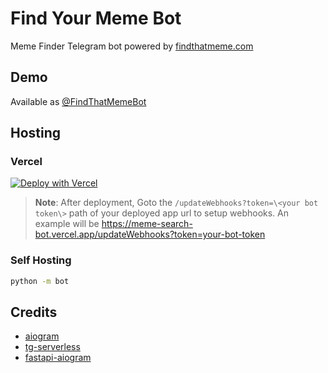 # Find Your Meme Bot
Meme Finder Telegram bot powered by [findthatmeme.com](https://findthatmeme.com)

## Demo
  Available as [@FindThatMemeBot](https://telegram.dog/FindThatMemeBot)

## Hosting
### Vercel

[![Deploy with Vercel](https://vercel.com/button)](https://vercel.com/new/clone?repository-url=https%3A%2F%2Fgithub.com%2FEverythingSuckz%2FMemeFinderBot&env=BOT_TOKEN&envDescription=Your%20API%20token%20for%20your%20bot.&envLink=https%3A%2F%2Ftelegram.dog%2FBotFather&project-name=meme-finder-bot-clone&repository-name=meme-finder-bot-clone&demo-title=Meme%20FInder%20Bot&demo-description=A%20telegram%20bot%20to%20find%20memes%20easily%20via%20inline.&demo-url=https%3A%2F%2Ftelegram.dog%2FFindThatMemeBot&demo-image=https%3A%2F%2Fembed.pixiv.net%2Fartwork.php%3Fillust_id%3D97404887)

> **Note**: After deployment, Goto the `/updateWebhooks?token=\<your bot token\>`  path of your deployed app url to setup webhooks.
> An example will be https://meme-search-bot.vercel.app/updateWebhooks?token=your-bot-token

### Self Hosting

```bash
python -m bot
```

## Credits
- [aiogram](https://aiogram.dev/)
- [tg-serverless](https://github.com/illvart/tg-serverless)
- [fastapi-aiogram](https://github.com/malikovss/fastapi-aiogram)